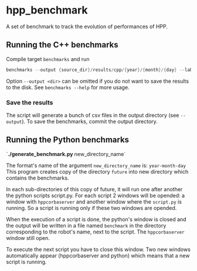 # hpp_benchmark

A set of benchmark to track the evolution of performances of HPP.

## Running the C++ benchmarks

Compile target `benchmarks` and run
```cpp
benchmarks --output {source_dir}/results/cpp/{year}/{month}/{day} --label <version>
```
Option `--output <dir>` can be omitted if you do not want to save the results to the disk.
See `benchmarks --help` for more usage.

### Save the results
The script will generate a bunch of csv files in the output directory (see `--output`).
To save the benchmarks, commit the output directory.

## Running the Python benchmarks

 <p> `<strong>./generate_benchmark.py </strong>    new_directory_name`</p>

The format's name of the argument `new_directory_name` is: `year-month-day`
This program creates copy of the directory `future` into new directory which contains the benchmarks.

In each sub-directories of this copy of future, it will run one after another the python scripts script.py. For each script 2 windows will be opended: a window with `hppcorbaserver` and another window where the `script.py` is running. So a script is running only if these two windows are opended. 

When the execution of a script is done, the python's window is closed and the output will be written in a file named `benchmark` in the directory corresponding to the robot's name, next to the script. The `hppcorbaserver` window still open.

To execute the next script you have to close this window. Two new windows automatically appear (hppcorbaserver and python) which means that a new script is running. 
